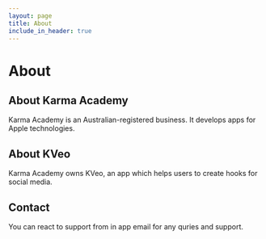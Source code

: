 ```yaml
---
layout: page
title: About
include_in_header: true
---
```


# About

## About Karma Academy
Karma Academy is an Australian-registered business. It develops apps for Apple technologies. 

## About KVeo
Karma Academy owns KVeo, an app which helps users to create hooks for social media. 

## Contact
You can react to support from in app email for any quries and support.


